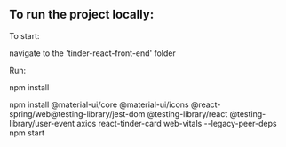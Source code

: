 ## To run the project locally:

To start:

navigate to the 'tinder-react-front-end' folder

Run:

npm install

npm install @material-ui/core @material-ui/icons @react-spring/web@testing-library/jest-dom @testing-library/react @testing-library/user-event axios react-tinder-card web-vitals --legacy-peer-deps
npm start

